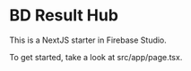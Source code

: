 # BD Result Hub

This is a NextJS starter in Firebase Studio.

To get started, take a look at src/app/page.tsx.

